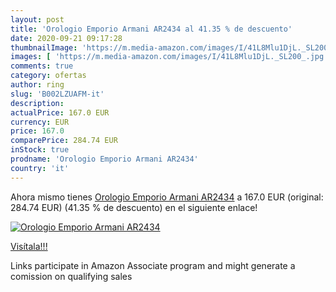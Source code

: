 ```yaml
---
layout: post
title: 'Orologio Emporio Armani AR2434 al 41.35 % de descuento'
date: 2020-09-21 09:17:28
thumbnailImage: 'https://m.media-amazon.com/images/I/41L8Mlu1DjL._SL200_.jpg'
images: [ 'https://m.media-amazon.com/images/I/41L8Mlu1DjL._SL200_.jpg' ]
comments: true
category: ofertas
author: ring
slug: 'B002LZUAFM-it'
description:
actualPrice: 167.0 EUR
currency: EUR
price: 167.0
comparePrice: 284.74 EUR
inStock: true
prodname: 'Orologio Emporio Armani AR2434'
country: 'it'
---
```


Ahora mismo tienes [Orologio Emporio Armani AR2434](https://www.amazon.it/dp/B002LZUAFM/?tag=tolees00-21) a 167.0 EUR (original: 284.74 EUR) (41.35 %  de descuento) en el siguiente enlace!

[![Orologio Emporio Armani AR2434](https://m.media-amazon.com/images/I/41L8Mlu1DjL._SL200_.jpg)](https://www.amazon.it/dp/B002LZUAFM/?tag=tolees00-21)

[Visítala!!!](https://www.amazon.it/dp/B002LZUAFM/?tag=tolees00-21)

Links participate in Amazon Associate program and might generate a comission on qualifying sales
